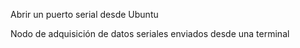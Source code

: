 Abrir un puerto serial desde Ubuntu

Nodo de adquisición de datos seriales enviados desde una terminal

